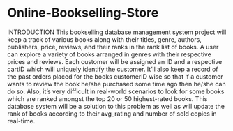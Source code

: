 # Online-Bookselling-Store

INTRODUCTION
This bookselling database management system project will keep a track of various books along with their titles, genre, authors, publishers, price, reviews, and their ranks in the rank list of books. A user can explore a variety of books arranged in genres with their respective prices and reviews. Each customer will be assigned an ID and a respective cartID which will uniquely identify the customer. It’ll also keep a record of the past orders placed for the books customerID wise so that if a customer wants to review the book he/she purchased some time ago then he/she can do so. Also, it’s very difficult in real-world scenarios to look for some books which are ranked amongst the top 20 or 50 highest-rated books. This database system will be a solution to this problem as well as will update the rank of books according to their avg_rating and number of sold copies in real-time.
